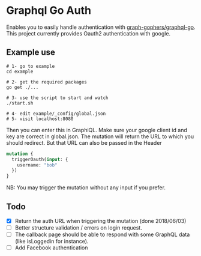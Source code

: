 # Graphql Go Auth

Enables you to easily handle authentication with [graph-gophers/graphql-go](https://github.com/graph-gophers/graphql-go). This project currently provides Oauth2 authentication with google.

## Example use

```
# 1- go to example
cd example

# 2- get the required packages
go get ./...

# 3- use the script to start and watch
./start.sh

# 4- edit example/_config/global.json
# 5- visit localhost:8080
```
Then you can enter this in GraphiQL. Make sure your google client id and key are correct in global.json.
The mutation will return the URL to which you should redirect. But that URL can also be passed in the Header
```graphql
mutation {
  triggerOauth(input: {
    username: "bob"
  })
}
```
NB: You may trigger the mutation without any input if you prefer.

## Todo
- [x] Return the auth URL when triggering the mutation (done 2018/06/03)
- [ ] Better structure validation / errors on login request.
- [ ] The callback page should be able to respond with some GraphQL data (like isLoggedin for instance).
- [ ] Add Facebook authentication